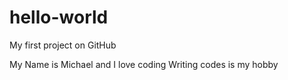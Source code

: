 # hello-world
My first project on GitHub

My Name is Michael and I love coding
Writing codes is my hobby
